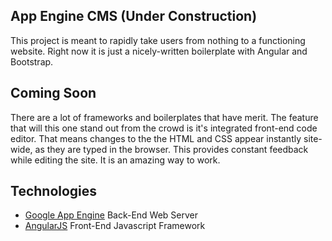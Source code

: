 ## App Engine CMS (Under Construction)

This project is meant to rapidly take users from nothing to a functioning website.  Right now it is just a nicely-written boilerplate with Angular and Bootstrap.

## Coming Soon
There are a lot of frameworks and boilerplates that have merit.  The feature that will this one stand out from the crowd is it's integrated front-end code editor.  That means changes to the the HTML and CSS appear instantly site-wide, as they are typed in the browser.  This provides constant feedback while editing the site.  It is an amazing way to work.

## Technologies
+ [Google App Engine](https://developers.google.com/appengine/docs/python/) Back-End Web Server
+ [AngularJS](http://angularjs.org/) Front-End Javascript Framework
